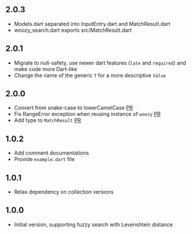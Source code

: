 ## 2.0.3

- Models.dart separated into InputEntry.dart and MatchResult.dart
- woozy_search.dart exports src/MatchResult.dart

## 2.0.1

- Migrate to null-safety, use newer dart features (`late` and `required`) and make code more Dart-like
- Change the name of the generic `T` for a more descriptive `Value`

## 2.0.0

- Convert from snake-case to lowerCamelCase [PR](https://github.com/IvoriApp/woozy-search/pull/5)
- Fix RangeError exception when reusing instance of `woozy` [PR](https://github.com/IvoriApp/woozy-search/pull/4)
- Add type to `MatchResult` [PR](https://github.com/IvoriApp/woozy-search/pull/2)

## 1.0.2

- Add comment documentations
- Provide `example.dart` file 

## 1.0.1

- Relax dependency on collection versions

## 1.0.0

- Initial version, supporting fuzzy search with Levenshtein distance
